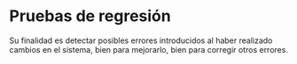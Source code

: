 # Pruebas de regresión
Su finalidad es detectar posibles errores introducidos al haber realizado cambios en el sistema, bien para mejorarlo, bien para corregir otros errores.